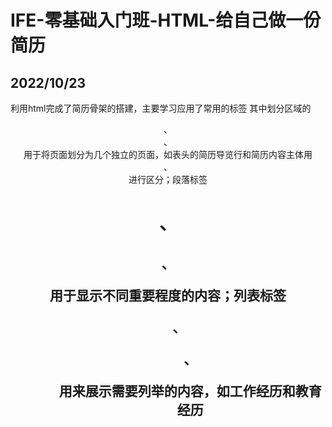 # IFE-零基础入门班-HTML-给自己做一份简历
## 2022/10/23
利用html完成了简历骨架的搭建，主要学习应用了常用的标签
其中划分区域的<header>、<main>、<div>用于将页面划分为几个独立的页面，如表头的简历导览行和简历内容主体用<header>、<main>进行区分；段落标签<h1>、<h2>、<p>用于显示不同重要程度的内容；列表标签<ul>、<ol>、<dl>用来展示需要列举的内容，如工作经历和教育经历